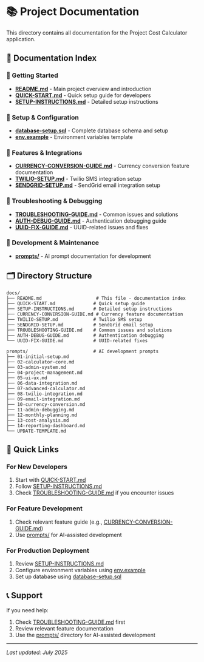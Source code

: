 # 📚 Project Documentation

This directory contains all documentation for the Project Cost Calculator application.

## 📖 Documentation Index

### 🚀 Getting Started
- **[README.md](./README.md)** - Main project overview and introduction
- **[QUICK-START.md](./QUICK-START.md)** - Quick setup guide for developers
- **[SETUP-INSTRUCTIONS.md](./SETUP-INSTRUCTIONS.md)** - Detailed setup instructions

### 🔧 Setup & Configuration
- **[database-setup.sql](../database-setup.sql)** - Complete database schema and setup
- **[env.example](../env.example)** - Environment variables template

### 📱 Features & Integrations
- **[CURRENCY-CONVERSION-GUIDE.md](./CURRENCY-CONVERSION-GUIDE.md)** - Currency conversion feature documentation
- **[TWILIO-SETUP.md](./TWILIO-SETUP.md)** - Twilio SMS integration setup
- **[SENDGRID-SETUP.md](./SENDGRID-SETUP.md)** - SendGrid email integration setup

### 🐛 Troubleshooting & Debugging
- **[TROUBLESHOOTING-GUIDE.md](./TROUBLESHOOTING-GUIDE.md)** - Common issues and solutions
- **[AUTH-DEBUG-GUIDE.md](./AUTH-DEBUG-GUIDE.md)** - Authentication debugging guide
- **[UUID-FIX-GUIDE.md](./UUID-FIX-GUIDE.md)** - UUID-related issues and fixes

### 📝 Development & Maintenance
- **[prompts/](../prompts/)** - AI prompt documentation for development

## 🗂️ Directory Structure

```
docs/
├── README.md                    # This file - documentation index
├── QUICK-START.md              # Quick setup guide
├── SETUP-INSTRUCTIONS.md       # Detailed setup instructions
├── CURRENCY-CONVERSION-GUIDE.md # Currency feature documentation
├── TWILIO-SETUP.md             # Twilio SMS setup
├── SENDGRID-SETUP.md           # SendGrid email setup
├── TROUBLESHOOTING-GUIDE.md    # Common issues and solutions
├── AUTH-DEBUG-GUIDE.md         # Authentication debugging
└── UUID-FIX-GUIDE.md           # UUID-related fixes

prompts/                        # AI development prompts
├── 01-initial-setup.md
├── 02-calculator-core.md
├── 03-admin-system.md
├── 04-project-management.md
├── 05-ui-ux.md
├── 06-data-integration.md
├── 07-advanced-calculator.md
├── 08-twilio-integration.md
├── 09-email-integration.md
├── 10-currency-conversion.md
├── 11-admin-debugging.md
├── 12-monthly-planning.md
├── 13-cost-analysis.md
├── 14-reporting-dashboard.md
└── UPDATE-TEMPLATE.md
```

## 🔗 Quick Links

### For New Developers
1. Start with [QUICK-START.md](./QUICK-START.md)
2. Follow [SETUP-INSTRUCTIONS.md](./SETUP-INSTRUCTIONS.md)
3. Check [TROUBLESHOOTING-GUIDE.md](./TROUBLESHOOTING-GUIDE.md) if you encounter issues

### For Feature Development
1. Check relevant feature guide (e.g., [CURRENCY-CONVERSION-GUIDE.md](./CURRENCY-CONVERSION-GUIDE.md))
2. Use [prompts/](../prompts/) for AI-assisted development

### For Production Deployment
1. Review [SETUP-INSTRUCTIONS.md](./SETUP-INSTRUCTIONS.md)
2. Configure environment variables using [env.example](../env.example)
3. Set up database using [database-setup.sql](../database-setup.sql)

## 📞 Support

If you need help:
1. Check [TROUBLESHOOTING-GUIDE.md](./TROUBLESHOOTING-GUIDE.md) first
2. Review relevant feature documentation
3. Use the [prompts/](../prompts/) directory for AI-assisted development

---

*Last updated: July 2025*
